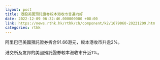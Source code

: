 ```yaml
---
layout: post
title: 港股美國預託證券較本港收市普遍向好
date: 2022-12-09 06:32:46.000000000 +08:00
link: https://news.rthk.hk/rthk/ch/component/k2/1679060-20221209.htm
categories: rthk
---
```


阿里巴巴美國預託證券折合91.66港元，較本港收市升逾2%。

港交所及友邦的美國預託證券較本港收市升近1%。
